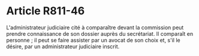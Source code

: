 # Article R811-46

L'administrateur judiciaire cité à comparaître devant la commission peut prendre connaissance de son dossier auprès du secrétariat. Il comparaît en personne ; il peut se faire assister par un avocat de son choix et, s'il le désire, par un administrateur judiciaire inscrit.